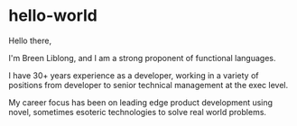# hello-world

Hello there,

I'm Breen Liblong, and I am a strong proponent of functional languages.

I have 30+ years experience as a developer, working in a variety of positions from developer
to senior technical management at the exec level.

My career focus has been on leading edge product development using novel, sometimes esoteric technologies
to solve real world problems.
